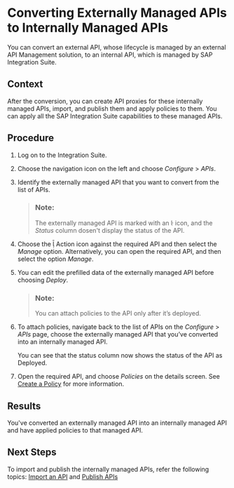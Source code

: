 <!-- loio1fc41acd69034dc480cc6d6413dfe74b -->

<link rel="stylesheet" type="text/css" href="../css/sap-icons.css"/>

# Converting Externally Managed APIs to Internally Managed APIs

You can convert an external API, whose lifecycle is managed by an external API Management solution, to an internal API, which is managed by SAP Integration Suite.



## Context

After the conversion, you can create API proxies for these internally managed APIs, import, and publish them and apply policies to them. You can apply all the SAP Integration Suite capabilities to these managed APIs.



## Procedure

1.  Log on to the Integration Suite.

2.  Choose the navigation icon on the left and choose *Configure* \> *APIs*.

3.  Identify the externally managed API that you want to convert from the list of APIs.

    > ### Note:  
    > The externally managed API is marked with an <span class="SAP-icons-TNT"></span> icon, and the *Status* column dosen't display the status of the API.

4.  Choose the <span class="SAP-icons"></span> Action icon against the required API and then select the *Manage* option. Alternatively, you can open the required API, and then select the option *Manage*.

5.  You can edit the prefilled data of the externally managed API before choosing *Deploy*.

    > ### Note:  
    > You can attach policies to the API only after it’s deployed.

6.  To attach policies, navigate back to the list of APIs on the *Configure* \> *APIs* page, choose the externally managed API that you’ve converted into an internally managed API.

    You can see that the status column now shows the status of the API as Deployed.

7.  Open the required API, and choose *Policies* on the details screen. See [Create a Policy](create-a-policy-c90b895.md) for more information.




<a name="loio1fc41acd69034dc480cc6d6413dfe74b__result_rrv_twd_hpb"/>

## Results

You've converted an externally managed API into an internally managed API and have applied policies to that managed API.



<a name="loio1fc41acd69034dc480cc6d6413dfe74b__postreq_p5s_yc3_jpb"/>

## Next Steps

To import and publish the internally managed APIs, refer the following topics: [Import an API](import-an-api-9342a93.md) and [Publish APIs](publish-apis-75a4a11.md) 

